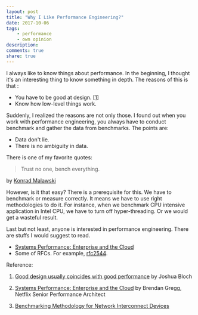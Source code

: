 ```yaml
---
layout: post
title: "Why I Like Performance Engineering?"
date: 2017-10-06
tags: 
    - performance
    - own opinion
description: 
comments: true
share: true
---
```


I always like to know things about performance. In the beginning, I thought it's an interesting thing to know something in depth. The reasons of this is that :
* You have to be good at design. [[1]]
* Know how low-level things work.

Suddenly, I realized the reasons are not only those. I found out when you work with performance engineering, you always have to conduct benchmark and gather the data from benchmarks. The points are: 

* Data don't lie.
* There is no ambiguity in data.

There is one of my favorite quotes:
> Trust no one, bench everything.

by [Konrad Malawski](https://twitter.com/ktosopl)

However, is it that easy? There is a prerequisite for this. We have to benchmark or measure correctly. It means we have to use right methodologies to do it. For instance, when we benchmark CPU intensive application in Intel CPU, we have to turn off hyper-threading. Or we would get a wasteful result.

Last but not least, anyone is interested in performance engineering. There are stuffs I would suggest to read. 
* [Systems Performance: Enterprise and the Cloud][2] 
* Some of RFCs. For example, [rfc2544][3].

Reference:
1. [Good design usually coincides with good performance][1] by Joshua Bloch
2. [Systems Performance: Enterprise and the Cloud][2] by Brendan Gregg, Netflix Senior Performance Architect
3. [Benchmarking Methodology for Network Interconnect Devices][3]

    [1]: http://www.cs.bc.edu/~muller/teaching/cs102/s06/lib/pdf/api-design   
    [2]: https://www.amazon.com/Systems-Performance-Enterprise-Brendan-Gregg/dp/0133390098/
    [3]: https://www.ietf.org/rfc/rfc2544.txt
